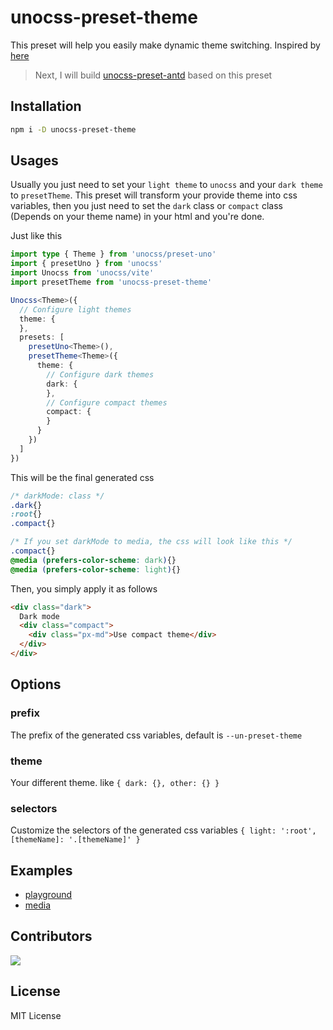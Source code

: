 # unocss-preset-theme

This preset will help you easily make dynamic theme switching. Inspired by [here](https://github.com/unocss/unocss/issues/1390)

> Next, I will build [unocss-preset-antd](https://github.com/Dunqing/unocss-preset-antd) based on this preset

## Installation

```bash
npm i -D unocss-preset-theme
```

## Usages

Usually you just need to set your `light theme` to `unocss` and your `dark theme` to `presetTheme`. This preset will transform your provide theme into css variables, then you just need to set the `dark` class or `compact` class (Depends on your theme name) in your html and you're done.

Just like this

```typescript
import type { Theme } from 'unocss/preset-uno'
import { presetUno } from 'unocss'
import Unocss from 'unocss/vite'
import presetTheme from 'unocss-preset-theme'

Unocss<Theme>({
  // Configure light themes
  theme: {
  },
  presets: [
    presetUno<Theme>(),
    presetTheme<Theme>({
      theme: {
        // Configure dark themes
        dark: {
        },
        // Configure compact themes
        compact: {
        }
      }
    })
  ]
})
```

This will be the final generated css

```css
/* darkMode: class */
.dark{}
:root{}
.compact{}

/* If you set darkMode to media, the css will look like this */
.compact{}
@media (prefers-color-scheme: dark){}
@media (prefers-color-scheme: light){}
```

Then, you simply apply it as follows

```html
<div class="dark">
  Dark mode
  <div class="compact">
    <div class="px-md">Use compact theme</div>
  </div>
</div>
```

## Options

### prefix

The prefix of the generated css variables, default is `--un-preset-theme`

### theme

Your different theme. like `{ dark: {}, other: {} }`

### selectors

Customize the selectors of the generated css variables `{ light: ':root', [themeName]: '.[themeName]' }`

## Examples

- [playground](./playground/)
- [media](./examples/media/)

## Contributors

<a href="https://github.com/unpreset/unocss-preset-theme/graphs/contributors">
  <img src="https://contrib.rocks/image?repo=unpreset/unocss-preset-theme" />
</a>

## License

MIT License
